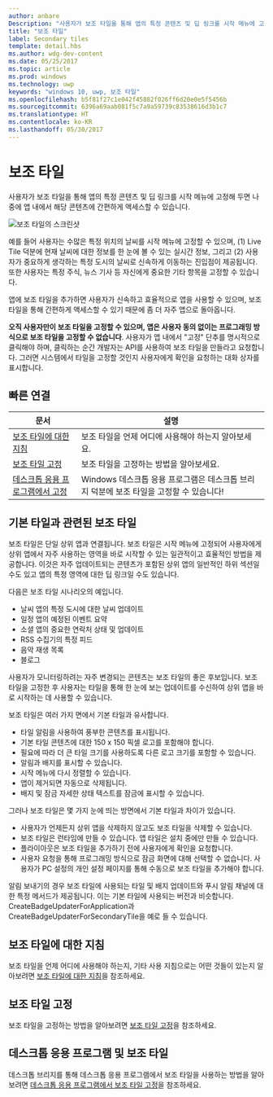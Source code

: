 ```yaml
---
author: anbare
Description: "사용자가 보조 타일을 통해 앱의 특정 콘텐츠 및 딥 링크를 시작 메뉴에 고정해 두면 나중에 앱 내에서 해당 콘텐츠에 간편하게 액세스할 수 있습니다."
title: "보조 타일"
label: Secondary tiles
template: detail.hbs
ms.author: wdg-dev-content
ms.date: 05/25/2017
ms.topic: article
ms.prod: windows
ms.technology: uwp
keywords: "windows 10, uwp, 보조 타일"
ms.openlocfilehash: b5f81f27c1e042f45882f026ff6d20e0e5f5456b
ms.sourcegitcommit: 6396a69aab081f5c7a9a59739c83538616d3b1c7
ms.translationtype: HT
ms.contentlocale: ko-KR
ms.lasthandoff: 05/30/2017
---
```

# <a name="secondary-tiles"></a>보조 타일
<link rel="stylesheet" href="https://az835927.vo.msecnd.net/sites/uwp/Resources/css/custom.css">

사용자가 보조 타일을 통해 앱의 특정 콘텐츠 및 딥 링크를 시작 메뉴에 고정해 두면 나중에 앱 내에서 해당 콘텐츠에 간편하게 액세스할 수 있습니다.

![보조 타일의 스크린샷](images/secondarytiles.png)

예를 들어 사용자는 수많은 특정 위치의 날씨를 시작 메뉴에 고정할 수 있으며, (1) Live Tile 덕분에 현재 날씨에 대한 정보를 한 눈에 볼 수 있는 실시간 정보, 그리고 (2) 사용자가 중요하게 생각하는 특정 도시의 날씨로 신속하게 이동하는 진입점이 제공됩니다. 또한 사용자는 특정 주식, 뉴스 기사 등 자신에게 중요한 기타 항목을 고정할 수 있습니다.

앱에 보조 타일을 추가하면 사용자가 신속하고 효율적으로 앱을 사용할 수 있으며, 보조 타일을 통해 간편하게 액세스할 수 있기 때문에 좀 더 자주 앱으로 돌아옵니다.

**오직 사용자만이 보조 타일을 고정할 수 있으며, 앱은 사용자 동의 없이는 프로그래밍 방식으로 보조 타일을 고정할 수 없습니다**. 사용자가 앱 내에서 "고정" 단추를 명시적으로 클릭해야 하며, 클릭하는 순간 개발자는 API를 사용하여 보조 타일을 만들라고 요청합니다. 그러면 시스템에서 타일을 고정할 것인지 사용자에게 확인을 요청하는 대화 상자를 표시합니다.

## <a name="quick-links"></a>빠른 연결

| 문서 | 설명 |
| --- | --- |
| [보조 타일에 대한 지침](tiles-and-notifications-secondary-tiles-guidance.md) | 보조 타일을 언제 어디에 사용해야 하는지 알아보세요. |
| [보조 타일 고정](tiles-and-notifications-secondary-tiles-pinning.md) | 보조 타일을 고정하는 방법을 알아보세요. |
| [데스크톱 응용 프로그램에서 고정](tiles-and-notifications-secondary-tiles-desktop-pinning.md) | Windows 데스크톱 응용 프로그램은 데스크톱 브리지 덕분에 보조 타일을 고정할 수 있습니다! |


## <a name="secondary-tiles-in-relation-to-primary-tiles"></a>기본 타일과 관련된 보조 타일

보조 타일은 단일 상위 앱과 연결됩니다. 보조 타일은 시작 메뉴에 고정되어 사용자에게 상위 앱에서 자주 사용하는 영역을 바로 시작할 수 있는 일관적이고 효율적인 방법을 제공합니다. 이것은 자주 업데이트되는 콘텐츠가 포함된 상위 앱의 일반적인 하위 섹션일 수도 있고 앱의 특정 영역에 대한 딥 링크일 수도 있습니다.

다음은 보조 타일 시나리오의 예입니다.

* 날씨 앱의 특정 도시에 대한 날씨 업데이트
* 일정 앱의 예정된 이벤트 요약
* 소셜 앱의 중요한 연락처 상태 및 업데이트
* RSS 수집기의 특정 피드
* 음악 재생 목록
* 블로그

사용자가 모니터링하려는 자주 변경되는 콘텐츠는 보조 타일의 좋은 후보입니다. 보조 타일을 고정한 후 사용자는 타일을 통해 한 눈에 보는 업데이트를 수신하여 상위 앱을 바로 시작하는 데 사용할 수 있습니다.

보조 타일은 여러 가지 면에서 기본 타일과 유사합니다.

* 타일 알림을 사용하여 풍부한 콘텐츠를 표시됩니다.
* 기본 타일 콘텐츠에 대한 150 x 150 픽셀 로고를 포함해야 합니다.
* 필요에 따라 더 큰 타일 크기를 사용하도록 다른 로고 크기를 포함할 수 있습니다.
* 알림과 배지를 표시할 수 있습니다.
* 시작 메뉴에 다시 정렬할 수 있습니다.
* 앱이 제거되면 자동으로 삭제됩니다.
* 배지 및 잠금 자세한 상태 텍스트를 잠금에 표시할 수 있습니다.

그러나 보조 타일은 몇 가지 눈에 띄는 방면에서 기본 타일과 차이가 있습니다.

* 사용자가 언제든지 상위 앱을 삭제하지 않고도 보조 타일을 삭제할 수 있습니다.
* 보조 타일은 런타임에 만들 수 있습니다. 앱 타일은 설치 중에만 만들 수 있습니다.
* 플라이아웃은 보조 타일을 추가하기 전에 사용자에게 확인을 요청합니다.
* 사용자 요청을 통해 프로그래밍 방식으로 잠금 화면에 대해 선택할 수 없습니다. 사용자가 PC 설정의 개인 설정 페이지를 통해 수동으로 보조 타일을 추가해야 합니다.

알림 보내기의 경우 보조 타일에 사용되는 타일 및 배지 업데이트와 푸시 알림 채널에 대한 특정 메서드가 제공됩니다. 이는 기본 타일에 사용되는 버전과 비슷합니다. CreateBadgeUpdaterForApplication과 CreateBadgeUpdaterForSecondaryTile을 예로 들 수 있습니다.


## <a name="guidance-on-secondary-tiles"></a>보조 타일에 대한 지침
보조 타일을 언제 어디에 사용해야 하는지, 기타 사용 지침으로는 어떤 것들이 있는지 알아보려면 [보조 타일에 대한 지침](tiles-and-notifications-secondary-tiles-guidance.md)을 참조하세요.


## <a name="pinning-secondary-tiles"></a>보조 타일 고정
보조 타일을 고정하는 방법을 알아보려면 [보조 타일 고정](tiles-and-notifications-secondary-tiles-pinning.md)을 참조하세요.


## <a name="desktop-applications-and-secondary-tiles"></a>데스크톱 응용 프로그램 및 보조 타일
데스크톱 브리지를 통해 데스크톱 응용 프로그램에서 보조 타일을 사용하는 방법을 알아보려면 [데스크톱 응용 프로그램에서 보조 타일 고정](tiles-and-notifications-secondary-tiles-desktop-pinning.md)을 참조하세요.